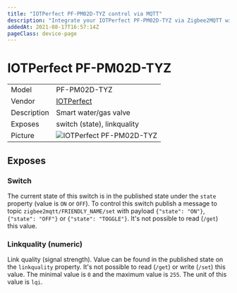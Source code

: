 ```yaml
---
title: "IOTPerfect PF-PM02D-TYZ control via MQTT"
description: "Integrate your IOTPerfect PF-PM02D-TYZ via Zigbee2MQTT with whatever smart home infrastructure you are using without the vendor's bridge or gateway."
addedAt: 2021-08-17T16:57:14Z
pageClass: device-page
---
```


<!-- !!!! -->
<!-- ATTENTION: This file is auto-generated through docgen! -->
<!-- You can only edit the "Notes"-Section between the two comment lines "Notes BEGIN" and "Notes END". -->
<!-- Do not use h1 or h2 heading within "## Notes"-Section. -->
<!-- !!!! -->

# IOTPerfect PF-PM02D-TYZ

|     |     |
|-----|-----|
| Model | PF-PM02D-TYZ  |
| Vendor  | [IOTPerfect](/supported-devices/#v=IOTPerfect)  |
| Description | Smart water/gas valve |
| Exposes | switch (state), linkquality |
| Picture | ![IOTPerfect PF-PM02D-TYZ](https://www.zigbee2mqtt.io/images/devices/PF-PM02D-TYZ.jpg) |


<!-- Notes BEGIN: You can edit here. Add "## Notes" headline if not already present. -->


<!-- Notes END: Do not edit below this line -->




## Exposes

### Switch 
The current state of this switch is in the published state under the `state` property (value is `ON` or `OFF`).
To control this switch publish a message to topic `zigbee2mqtt/FRIENDLY_NAME/set` with payload `{"state": "ON"}`, `{"state": "OFF"}` or `{"state": "TOGGLE"}`.
It's not possible to read (`/get`) this value.

### Linkquality (numeric)
Link quality (signal strength).
Value can be found in the published state on the `linkquality` property.
It's not possible to read (`/get`) or write (`/set`) this value.
The minimal value is `0` and the maximum value is `255`.
The unit of this value is `lqi`.


